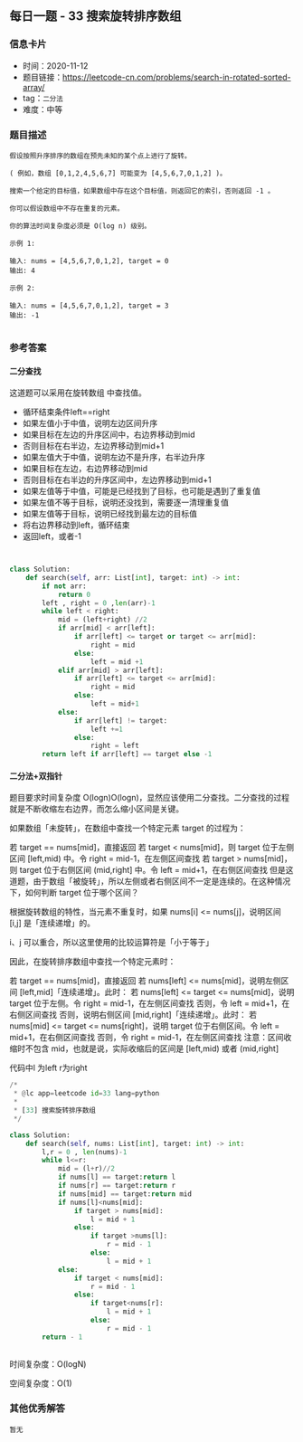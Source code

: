 ## 每日一题 - 33 搜索旋转排序数组

### 信息卡片

- 时间：2020-11-12
- 题目链接：https://leetcode-cn.com/problems/search-in-rotated-sorted-array/
- tag：`二分法`
- 难度：中等

### 题目描述

```
假设按照升序排序的数组在预先未知的某个点上进行了旋转。

( 例如，数组 [0,1,2,4,5,6,7] 可能变为 [4,5,6,7,0,1,2] )。

搜索一个给定的目标值，如果数组中存在这个目标值，则返回它的索引，否则返回 -1 。

你可以假设数组中不存在重复的元素。

你的算法时间复杂度必须是 O(log n) 级别。

示例 1:

输入: nums = [4,5,6,7,0,1,2], target = 0
输出: 4

示例 2:

输入: nums = [4,5,6,7,0,1,2], target = 3
输出: -1


```

### 参考答案


####  二分查找

这道题可以采用在旋转数组 中查找值。

- 循环结束条件left==right
- 如果左值小于中值，说明左边区间升序 
- 如果目标在左边的升序区间中，右边界移动到mid
- 否则目标在右半边，左边界移动到mid+1
- 如果左值大于中值，说明左边不是升序，右半边升序
- 如果目标在左边，右边界移动到mid
- 否则目标在右半边的升序区间中，左边界移动到mid+1
- 如果左值等于中值，可能是已经找到了目标，也可能是遇到了重复值
- 如果左值不等于目标，说明还没找到，需要逐一清理重复值
- 如果左值等于目标，说明已经找到最左边的目标值
- 将右边界移动到left，循环结束
- 返回left，或者-1

 
```python


class Solution:
    def search(self, arr: List[int], target: int) -> int:
        if not arr:
            return 0
        left , right = 0 ,len(arr)-1
        while left < right:
            mid = (left+right) //2
            if arr[mid] < arr[left]:
                if arr[left] <= target or target <= arr[mid]:
                    right = mid
                else:
                    left = mid +1
            elif arr[mid] > arr[left]:
                if arr[left] <= target <= arr[mid]: 
                    right = mid
                else:
                    left = mid+1
            else:
                if arr[left] != target:
                    left +=1
                else:
                    right = left
        return left if arr[left] == target else -1

```


#### 二分法+双指针

题目要求时间复杂度 O(logn)O(logn)，显然应该使用二分查找。二分查找的过程就是不断收缩左右边界，而怎么缩小区间是关键。

如果数组「未旋转」，在数组中查找一个特定元素 target 的过程为：

若 target == nums[mid]，直接返回
若 target < nums[mid]，则 target 位于左侧区间 [left,mid) 中。令 right = mid-1，在左侧区间查找
若 target > nums[mid]，则 target 位于右侧区间 (mid,right] 中。令 left = mid+1，在右侧区间查找
但是这道题，由于数组「被旋转」，所以左侧或者右侧区间不一定是连续的。在这种情况下，如何判断 target 位于哪个区间？

根据旋转数组的特性，当元素不重复时，如果 nums[i] <= nums[j]，说明区间 [i,j] 是「连续递增」的。

i、j 可以重合，所以这里使用的比较运算符是「小于等于」

因此，在旋转排序数组中查找一个特定元素时：

若 target == nums[mid]，直接返回
若 nums[left] <= nums[mid]，说明左侧区间 [left,mid]「连续递增」。此时：
若 nums[left] <= target <= nums[mid]，说明 target 位于左侧。令 right = mid-1，在左侧区间查找
否则，令 left = mid+1，在右侧区间查找
否则，说明右侧区间 [mid,right]「连续递增」。此时：
若 nums[mid] <= target <= nums[right]，说明 target 位于右侧区间。令 left = mid+1，在右侧区间查找
否则，令 right = mid-1，在左侧区间查找
注意：区间收缩时不包含 mid，也就是说，实际收缩后的区间是 [left,mid) 或者 (mid,right]

代码中l 为left   r为right 


```python
/*
 * @lc app=leetcode id=33 lang=python
 *
 * [33] 搜索旋转排序数组
 */

class Solution:
    def search(self, nums: List[int], target: int) -> int:
        l,r = 0 , len(nums)-1
        while l<=r:
            mid = (l+r)//2
            if nums[l] == target:return l
            if nums[r] == target:return r
            if nums[mid] == target:return mid
            if nums[l]<nums[mid]:
                if target > nums[mid]:
                    l = mid + 1
                else:
                    if target >nums[l]:
                        r = mid - 1
                    else:
                        l = mid + 1 
            else:
                if target < nums[mid]:
                    r = mid - 1
                else:
                    if target<nums[r]:
                        l = mid + 1
                    else:
                        r = mid - 1
        return - 1
		
```

时间复杂度：O(logN)

空间复杂度：O(1)



### 其他优秀解答

```
暂无
```



